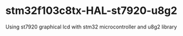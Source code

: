 # stm32f103c8tx-HAL-st7920-u8g2
 Using st7920 graphical lcd with stm32 microcontroller and u8g2 library
